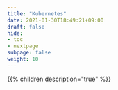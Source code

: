 ```yaml
---
title: "Kubernetes"
date: 2021-01-30T18:49:21+09:00
draft: false
hide:
- toc
- nextpage
subpage: false
weight: 10
---
```


<!--more-->

{{% children description="true"   %}}